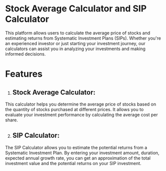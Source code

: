 # Stock Average Calculator and SIP Calculator
This platform allows users to calculate the average price of stocks and estimating returns from Systematic Investment Plans (SIPs). Whether you're an experienced investor or just starting your investment journey, our calculators can assist you in analyzing your investments and making informed decisions.

# Features
1. ## Stock Average Calculator:
This calculator helps you determine the average price of stocks based on the quantity of stocks purchased at different prices. It allows you to evaluate your investment performance by calculating the average cost per share.

2. ## SIP Calculator: 
The SIP Calculator allows you to estimate the potential returns from a Systematic Investment Plan. By entering your investment amount, duration, expected annual growth rate, you can get an approximation of the total investment value and the potential returns on your SIP investment.
